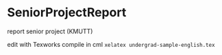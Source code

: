 # SeniorProjectReport
report senior project (KMUTT)

edit with Texworks
compile in cml `xelatex undergrad-sample-english.tex`